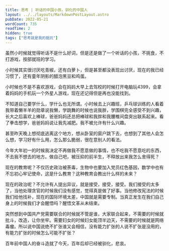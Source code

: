 ```yaml
---
title: 思考 | 听话的中国小孩，驯化的中国人
layout: ../../layouts/MarkdownPostLayout.astro
pubDate: 2022-05-21
wordCount: 735
readTime: 2
hidden: true
tags: ["思考就是我的抵抗"]
---
```

虽然小时候就觉得听话不是什么好词，但是还是做了一个听话的小孩，不挑食，不打游戏，按部就班的学习。

小时候其实很讨厌吃青椒，还有白萝卜，但是甚至都没表现出讨厌，现在的我已经习惯了，还有童年阴影的醋泡黑豆和鸡蛋。

小时候也不是不喜欢游戏，会在妈妈大早上去驾校的时候打开电脑玩4399，会拿着妈妈的手机玩一个外星人游戏，现在还记得但是再也没能找到。

不知道自己要学什么，学什么也无所谓。小时候去上兴趣班，乒乓球训练的人看着我带着懒羊羊的勋章说我懒，学跳舞的时候也说我胖，学围棋完全感受不到兴趣，长大之后喜欢上棒球，爸爸妈妈还总把棒球和我胖和我腰椎间盘突出联系起来。看了拳击想学，爸爸妈妈说让我先减肥。我不被允许有什么兴趣。

甚至昨天晚上想彻底逃离这个地方，想从卧室的窗户跳下去，也想到了其他人会怎么想，学习好有什么用，怎么那么脆弱，很在意别人的看法。

今年大年初一的时候我决定不再做我不愿意做的事情，也不吃我不愿意吃的东西，不去我不想去的地方。做自己吧，被压抑的前半生，不释放出来我怎么舍得死？

现在的教育呢？不仅历史政治被荼毒，生物中也要加入党员红色基因，数学中也有不忘初心牢记使命，这是什么教育？这种教育会教出什么样的未来？

现在的政治呢？不允许有人提出异议，就是接受，接受，接受。我们接受的太多了，当他处理贪官的时候我们没有感觉，觉得真是做了好事。当他修改宪法的时候我们给他找补，现在的国际环境太差，中国就是需要专制。当真正发生在我们自己身上的时候我们才会醒悟吗？醒悟文革从未结束。

突然想到中国共产党需要联合的时候就不管是谁，大家联合起来，不需要的时候就批斗，改造，让你坐牢。需要妇女的时候妇女能顶半边天，不需要的时候就是网络毒瘤。所以说中国说绝不扩张谁又会相信，没有能力扩张的人说不扩张是没用的，有能力扩张的时候怎么可能不扩张？

百年前中国人的奋斗造就了今天，百年后却已经被驯化，悲哀。

